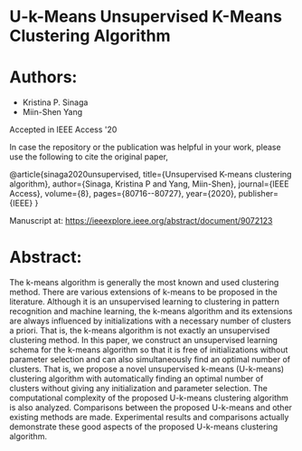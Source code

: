 # U-k-Means Unsupervised K-Means Clustering Algorithm

# Authors:
- Kristina P. Sinaga
- Miin-Shen Yang

Accepted in IEEE Access '20 

In case the repository or the publication was helpful in your work, please use the following to cite the original paper,

@article{sinaga2020unsupervised,
  title={Unsupervised K-means clustering algorithm},
  author={Sinaga, Kristina P and Yang, Miin-Shen},
  journal={IEEE Access},
  volume={8},
  pages={80716--80727},
  year={2020},
  publisher={IEEE}
}


Manuscript at: https://ieeexplore.ieee.org/abstract/document/9072123 

# Abstract:
The k-means algorithm is generally the most known and used clustering method. There are various extensions of k-means to be proposed in the literature. Although it is an unsupervised learning to clustering in pattern recognition and machine learning, the k-means algorithm and its extensions are always influenced by initializations with a necessary number of clusters a priori. That is, the k-means algorithm is not exactly an unsupervised clustering method. In this paper, we construct an unsupervised learning schema for the k-means algorithm so that it is free of initializations without parameter selection and can also simultaneously find an optimal number of clusters. That is, we propose a novel unsupervised k-means (U-k-means) clustering algorithm with automatically finding an optimal number of clusters without giving any initialization and parameter selection. The computational complexity of the proposed U-k-means clustering algorithm is also analyzed. Comparisons between the proposed U-k-means and other existing methods are made. Experimental results and comparisons actually demonstrate these good aspects of the proposed U-k-means clustering algorithm.
